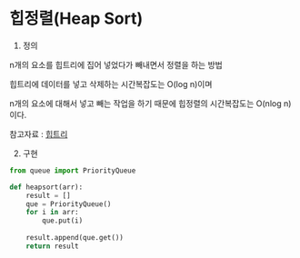 # 힙정렬(Heap Sort)

1. 정의

n개의 요소를 힙트리에 집어 넣었다가 빼내면서 정렬을 하는 방법

힙트리에 데이터를 넣고 삭제하는 시간복잡도는 O(log n)이며 

n개의 요소에 대해서 넣고 빼는 작업을 하기 때문에 힙정렬의 시간복잡도는 O(nlog n)이다.

참고자료 : [힙트리](../tree/힙트리.md)

2. 구현

```python
from queue import PriorityQueue

def heapsort(arr):
    result = []
    que = PriorityQueue()
    for i in arr:
        que.put(i)
    
    result.append(que.get())
    return result
```